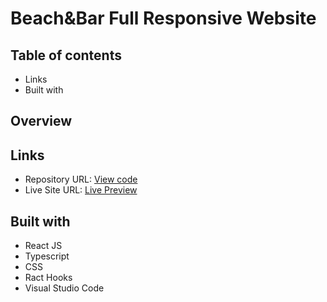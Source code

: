 # Beach&Bar Full Responsive Website


## Table of contents
- Links
- Built with

## Overview
## Links 
- Repository URL: [View code](https://github.com/devemit/reform)
- Live Site URL: [Live Preview](https://reformdojran.vercel.app/)

## Built with
- React JS
- Typescript
- CSS
- Ract Hooks
- Visual Studio Code







